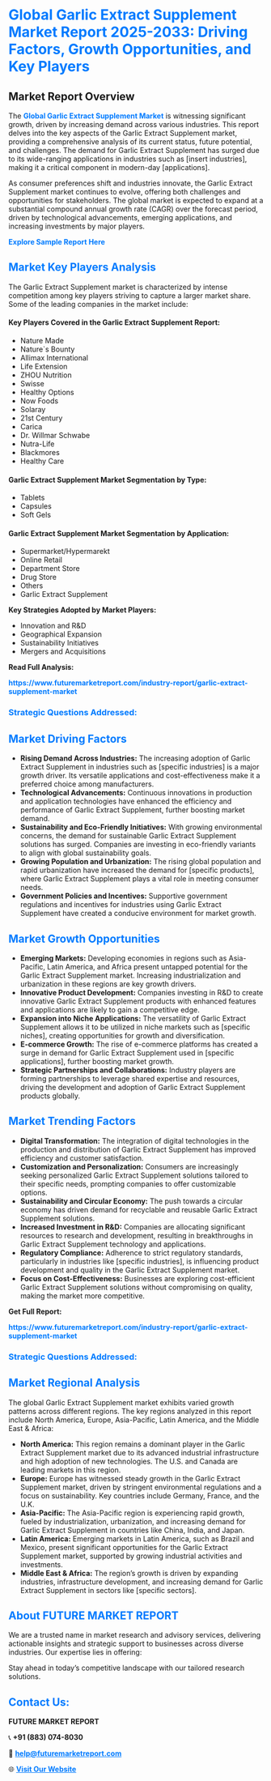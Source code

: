 <h1 style="color: #007BFF;">Global Garlic Extract Supplement Market Report 2025-2033: Driving Factors, Growth Opportunities, and Key Players</h1>

<section id="overview">
<h2>Market Report Overview</h2>
<p>The <a href="https://www.futuremarketreport.com/industry-report/garlic-extract-supplement-market" style="color: #007BFF; text-decoration: none;"><strong>Global Garlic Extract Supplement Market</strong></a> is witnessing significant growth, driven by increasing demand across various industries. This report delves into the key aspects of the Garlic Extract Supplement market, providing a comprehensive analysis of its current status, future potential, and challenges. The demand for Garlic Extract Supplement has surged due to its wide-ranging applications in industries such as [insert industries], making it a critical component in modern-day [applications].</p>
<p>As consumer preferences shift and industries innovate, the Garlic Extract Supplement market continues to evolve, offering both challenges and opportunities for stakeholders. The global market is expected to expand at a substantial compound annual growth rate (CAGR) over the forecast period, driven by technological advancements, emerging applications, and increasing investments by major players.</p>
</section>

<section id="overview">
<p><a href="https://www.futuremarketreport.com/request-sample/reportId=124200" style="color: #007BFF; text-decoration: none;"><strong>Explore Sample Report Here</strong></a></p>
</section>

<section id="key-players">
<h2 style="color: #007BFF;">Market Key Players Analysis</h2>
<p>The Garlic Extract Supplement market is characterized by intense competition among key players striving to capture a larger market share. Some of the leading companies in the market include:</p>
<h4>Key Players Covered in the Garlic Extract Supplement Report:</h4>
<ul><li>Nature Made</li><li>Nature`s Bounty</li><li>Allimax International</li><li>Life Extension</li><li>ZHOU Nutrition</li><li>Swisse</li><li>Healthy Options</li><li>Now Foods</li><li>Solaray</li><li>21st Century</li><li>Carica</li><li>Dr. Willmar Schwabe</li><li>Nutra-Life</li><li>Blackmores</li><li>Healthy Care</li></ul>
<h4>Garlic Extract Supplement Market Segmentation by Type:</h4>
<ul><li>Tablets</li><li>Capsules</li><li>Soft Gels</li></ul>

<h4>Garlic Extract Supplement Market Segmentation by Application:</h4>
<ul><li>Supermarket/Hypermarekt</li><li>Online Retail</li><li>Department Store</li><li>Drug Store</li><li>Others</li><li>Garlic Extract Supplement</li></ul>
<p><strong>Key Strategies Adopted by Market Players:</strong></p>
<ul>
<li>Innovation and R&D</li>
<li>Geographical Expansion</li>
<li>Sustainability Initiatives</li>
<li>Mergers and Acquisitions</li>
</ul>
</section>

<section>
<p><strong>Read Full Analysis: </strong></p><a href="https://www.futuremarketreport.com/industry-report/garlic-extract-supplement-market" style="color: #007BFF; text-decoration: none;"><strong>https://www.futuremarketreport.com/industry-report/garlic-extract-supplement-market</strong></a>
<h3 style="color: #007BFF;">Strategic Questions Addressed:</h3>
</section>

<section id="driving-factors">
<h2 style="color: #007BFF;">Market Driving Factors</h2>
<ul>
<li><strong>Rising Demand Across Industries:</strong> The increasing adoption of Garlic Extract Supplement in industries such as [specific industries] is a major growth driver. Its versatile applications and cost-effectiveness make it a preferred choice among manufacturers.</li>
<li><strong>Technological Advancements:</strong> Continuous innovations in production and application technologies have enhanced the efficiency and performance of Garlic Extract Supplement, further boosting market demand.</li>
<li><strong>Sustainability and Eco-Friendly Initiatives:</strong> With growing environmental concerns, the demand for sustainable Garlic Extract Supplement solutions has surged. Companies are investing in eco-friendly variants to align with global sustainability goals.</li>
<li><strong>Growing Population and Urbanization:</strong> The rising global population and rapid urbanization have increased the demand for [specific products], where Garlic Extract Supplement plays a vital role in meeting consumer needs.</li>
<li><strong>Government Policies and Incentives:</strong> Supportive government regulations and incentives for industries using Garlic Extract Supplement have created a conducive environment for market growth.</li>
</ul>
</section>

<section id="growth-opportunities">
<h2 style="color: #007BFF;">Market Growth Opportunities</h2>
<ul>
<li><strong>Emerging Markets:</strong> Developing economies in regions such as Asia-Pacific, Latin America, and Africa present untapped potential for the Garlic Extract Supplement market. Increasing industrialization and urbanization in these regions are key growth drivers.</li>
<li><strong>Innovative Product Development:</strong> Companies investing in R&D to create innovative Garlic Extract Supplement products with enhanced features and applications are likely to gain a competitive edge.</li>
<li><strong>Expansion into Niche Applications:</strong> The versatility of Garlic Extract Supplement allows it to be utilized in niche markets such as [specific niches], creating opportunities for growth and diversification.</li>
<li><strong>E-commerce Growth:</strong> The rise of e-commerce platforms has created a surge in demand for Garlic Extract Supplement used in [specific applications], further boosting market growth.</li>
<li><strong>Strategic Partnerships and Collaborations:</strong> Industry players are forming partnerships to leverage shared expertise and resources, driving the development and adoption of Garlic Extract Supplement products globally.</li>
</ul>
</section>

<section id="trending-factors">
<h2 style="color: #007BFF;">Market Trending Factors</h2>
<ul>
<li><strong>Digital Transformation:</strong> The integration of digital technologies in the production and distribution of Garlic Extract Supplement has improved efficiency and customer satisfaction.</li>
<li><strong>Customization and Personalization:</strong> Consumers are increasingly seeking personalized Garlic Extract Supplement solutions tailored to their specific needs, prompting companies to offer customizable options.</li>
<li><strong>Sustainability and Circular Economy:</strong> The push towards a circular economy has driven demand for recyclable and reusable Garlic Extract Supplement solutions.</li>
<li><strong>Increased Investment in R&D:</strong> Companies are allocating significant resources to research and development, resulting in breakthroughs in Garlic Extract Supplement technology and applications.</li>
<li><strong>Regulatory Compliance:</strong> Adherence to strict regulatory standards, particularly in industries like [specific industries], is influencing product development and quality in the Garlic Extract Supplement market.</li>
<li><strong>Focus on Cost-Effectiveness:</strong> Businesses are exploring cost-efficient Garlic Extract Supplement solutions without compromising on quality, making the market more competitive.</li>
</ul>
</section>

<section>
<p><strong>Get Full Report: </strong></p><a href="https://www.futuremarketreport.com/industry-report/garlic-extract-supplement-market" style="color: #007BFF; text-decoration: none;"><strong>https://www.futuremarketreport.com/industry-report/garlic-extract-supplement-market</strong></a>
<h3 style="color: #007BFF;">Strategic Questions Addressed:</h3>
</section>


<section id="regional-analysis">
<h2 style="color: #007BFF;">Market Regional Analysis</h2>
<p>The global Garlic Extract Supplement market exhibits varied growth patterns across different regions. The key regions analyzed in this report include North America, Europe, Asia-Pacific, Latin America, and the Middle East & Africa:</p>
<ul>
<li><strong>North America:</strong> This region remains a dominant player in the Garlic Extract Supplement market due to its advanced industrial infrastructure and high adoption of new technologies. The U.S. and Canada are leading markets in this region.</li>
<li><strong>Europe:</strong> Europe has witnessed steady growth in the Garlic Extract Supplement market, driven by stringent environmental regulations and a focus on sustainability. Key countries include Germany, France, and the U.K.</li>
<li><strong>Asia-Pacific:</strong> The Asia-Pacific region is experiencing rapid growth, fueled by industrialization, urbanization, and increasing demand for Garlic Extract Supplement in countries like China, India, and Japan.</li>
<li><strong>Latin America:</strong> Emerging markets in Latin America, such as Brazil and Mexico, present significant opportunities for the Garlic Extract Supplement market, supported by growing industrial activities and investments.</li>
<li><strong>Middle East & Africa:</strong> The region’s growth is driven by expanding industries, infrastructure development, and increasing demand for Garlic Extract Supplement in sectors like [specific sectors].</li>
</ul>
</section>

<footer>
<h2 style="color: #007BFF;">About FUTURE MARKET REPORT</h2>
<p>We are a trusted name in market research and advisory services, delivering actionable insights and strategic support to businesses across diverse industries. Our expertise lies in offering:</p>

<p>Stay ahead in today’s competitive landscape with our tailored research solutions.</p>

<h2 style="color: #007BFF;">Contact Us:</h2>
<p><strong>FUTURE MARKET REPORT</strong></p>
<p>📞 <strong>+91 (883) 074-8030</strong></p>
<p>📧 <strong><a href="mailto:help@futuremarketreport.com" style="color: #007BFF;">help@futuremarketreport.com</a></strong></p>
<p>🌐 <strong><a href="https://www.futuremarketreport.com/" style="color: #007BFF;">Visit Our Website</a></strong></p>
</footer>